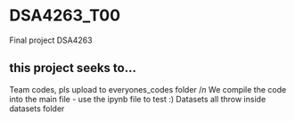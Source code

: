 # DSA4263_T00
Final project DSA4263

## this project seeks to...

Team codes, pls upload to everyones_codes folder $/n$
We compile the code into the main file - use the ipynb file to test :)
Datasets all throw inside datasets folder
